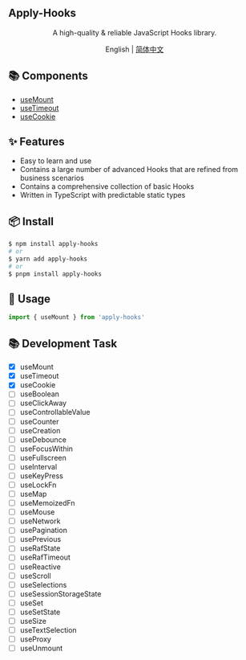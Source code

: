 ## Apply-Hooks

<div align='center'>
A high-quality & reliable JavaScript Hooks library.

English | [简体中文](https://github.com/a572251465/w-hooks/blob/main/README.zh-CN.md)

</div>

## 📚 Components

- [useMount](https://github.com/a572251465/w-hooks/blob/main/packages/src/useMount/index.en-US.md)
- [useTimeout](https://github.com/a572251465/w-hooks/blob/main/packages/src/useTimeout/index.en-US.md)
- [useCookie](https://github.com/a572251465/w-hooks/blob/main/packages/src/useCookie/index.en-US.md)

## ✨ Features

- Easy to learn and use
- Contains a large number of advanced Hooks that are refined from business scenarios
- Contains a comprehensive collection of basic Hooks
- Written in TypeScript with predictable static types

## 📦 Install

```bash
$ npm install apply-hooks
# or
$ yarn add apply-hooks
# or
$ pnpm install apply-hooks
```

## 🔨 Usage

```ts
import { useMount } from 'apply-hooks'
```

## 📚 Development Task

- [x] useMount
- [x] useTimeout
- [x] useCookie
- [ ] useBoolean
- [ ] useClickAway
- [ ] useControllableValue
- [ ] useCounter
- [ ] useCreation
- [ ] useDebounce
- [ ] useFocusWithin
- [ ] useFullscreen
- [ ] useInterval
- [ ] useKeyPress
- [ ] useLockFn
- [ ] useMap
- [ ] useMemoizedFn
- [ ] useMouse
- [ ] useNetwork
- [ ] usePagination
- [ ] usePrevious
- [ ] useRafState
- [ ] useRafTimeout
- [ ] useReactive
- [ ] useScroll
- [ ] useSelections
- [ ] useSessionStorageState
- [ ] useSet
- [ ] useSetState
- [ ] useSize
- [ ] useTextSelection
- [ ] useProxy
- [ ] useUnmount
